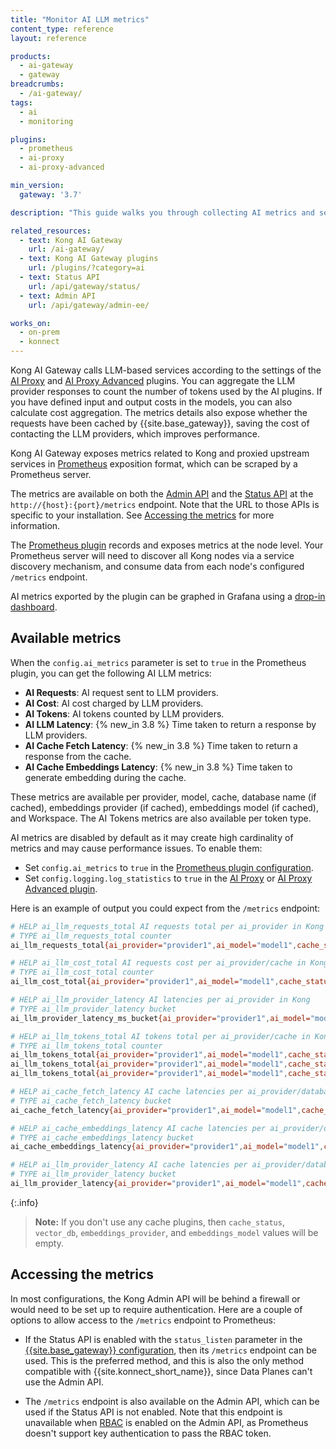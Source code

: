 ```yaml
---
title: "Monitor AI LLM metrics"
content_type: reference
layout: reference

products:
  - ai-gateway
  - gateway
breadcrumbs:
  - /ai-gateway/
tags:
  - ai
  - monitoring

plugins:
  - prometheus
  - ai-proxy
  - ai-proxy-advanced

min_version:
  gateway: '3.7'

description: "This guide walks you through collecting AI metrics and sending them to Prometheus."

related_resources:
  - text: Kong AI Gateway
    url: /ai-gateway/
  - text: Kong AI Gateway plugins
    url: /plugins/?category=ai
  - text: Status API
    url: /api/gateway/status/
  - text: Admin API
    url: /api/gateway/admin-ee/

works_on:
  - on-prem
  - konnect
---
```


Kong AI Gateway calls LLM-based services according to the settings of the [AI Proxy](/plugins/ai-proxy/) and [AI Proxy Advanced](/plugins/ai-proxy-advanced/) plugins.
You can aggregate the LLM provider responses to count the number of tokens used by the AI plugins.
If you have defined input and output costs in the models, you can also calculate cost aggregation.
The metrics details also expose whether the requests have been cached by {{site.base_gateway}}, saving the cost of contacting the LLM providers, which improves performance.

Kong AI Gateway exposes metrics related to Kong and proxied upstream services in 
[Prometheus](https://prometheus.io/docs/introduction/overview/) 
exposition format, which can be scraped by a Prometheus server.

The metrics are available on both the [Admin API](/api/gateway/admin-ee/) and the 
[Status API](/api/gateway/status/)  at the `http://{host}:{port}/metrics` endpoint. 
Note that the URL to those APIs is specific to your
installation. See [Accessing the metrics](#accessing-the-metrics) for more information.

The [Prometheus plugin](/plugins/prometheus/) records and exposes metrics at the node level. Your Prometheus
server will need to discover all Kong nodes via a service discovery mechanism,
and consume data from each node's configured `/metrics` endpoint.

AI metrics exported by the plugin can be graphed in Grafana using a [drop-in
dashboard](https://grafana.com/grafana/dashboards/21162-kong-cx-ai/).

## Available metrics

When the `config.ai_metrics` parameter is set to `true` in the Prometheus plugin, you can get the following AI LLM metrics:

- **AI Requests**: AI request sent to LLM providers.
- **AI Cost**: AI cost charged by LLM providers.
- **AI Tokens**: AI tokens counted by LLM providers.
- **AI LLM Latency**: {% new_in 3.8 %} Time taken to return a response by LLM providers.
- **AI Cache Fetch Latency**: {% new_in 3.8 %} Time taken to return a response from the cache.
- **AI Cache Embeddings Latency**: {% new_in 3.8 %} Time taken to generate embedding during the cache.

These metrics are available per provider, model, cache, database name (if cached), embeddings provider (if cached), embeddings model (if cached), and Workspace. The AI Tokens metrics are also available per token type.


AI metrics are disabled by default as it may create high cardinality of metrics and may
cause performance issues. To enable them:

* Set `config.ai_metrics` to `true` in the [Prometheus plugin configuration](/plugins/prometheus/reference/).
* Set `config.logging.log_statistics` to `true` in the [AI Proxy](/plugins/ai-proxy/reference/) or [AI Proxy Advanced plugin](/plugins/ai-proxy-advanced/reference/).

Here is an example of output you could expect from the `/metrics` endpoint:

```sh
# HELP ai_llm_requests_total AI requests total per ai_provider in Kong
# TYPE ai_llm_requests_total counter
ai_llm_requests_total{ai_provider="provider1",ai_model="model1",cache_status="hit",vector_db="redis",embeddings_provider="openai",embeddings_model="text-embedding-3-large",Workspace="workspace1"} 100

# HELP ai_llm_cost_total AI requests cost per ai_provider/cache in Kong
# TYPE ai_llm_cost_total counter
ai_llm_cost_total{ai_provider="provider1",ai_model="model1",cache_status="hit",vector_db="redis",embeddings_provider="openai",embeddings_model="text-embedding-3-large",Workspace="workspace1"} 50

# HELP ai_llm_provider_latency AI latencies per ai_provider in Kong
# TYPE ai_llm_provider_latency bucket
ai_llm_provider_latency_ms_bucket{ai_provider="provider1",ai_model="model1",cache_status="",vector_db="",embeddings_provider="",embeddings_model="",Workspace="workspace1",le="+Inf"} 2

# HELP ai_llm_tokens_total AI tokens total per ai_provider/cache in Kong
# TYPE ai_llm_tokens_total counter
ai_llm_tokens_total{ai_provider="provider1",ai_model="model1",cache_status="",vector_db="",embeddings_provider="",embeddings_model="",token_type="prompt_tokens",Workspace="workspace1"} 1000
ai_llm_tokens_total{ai_provider="provider1",ai_model="model1",cache_status="",vector_db="",embeddings_provider="",embeddings_model="",token_type="completion_tokens",Workspace="workspace1"} 2000
ai_llm_tokens_total{ai_provider="provider1",ai_model="model1",cache_status="hit",vector_db="redis",embeddings_provider="openai",embeddings_model="text-embedding-3-large",token_type="total_tokens",Workspace="workspace1"} 3000

# HELP ai_cache_fetch_latency AI cache latencies per ai_provider/database in Kong
# TYPE ai_cache_fetch_latency bucket
ai_cache_fetch_latency{ai_provider="provider1",ai_model="model1",cache_status="hit",vector_db="redis",embeddings_provider="openai",embeddings_model="text-embedding-3-large",Workspace="workspace1",le="+Inf"} 2

# HELP ai_cache_embeddings_latency AI cache latencies per ai_provider/database in Kong
# TYPE ai_cache_embeddings_latency bucket
ai_cache_embeddings_latency{ai_provider="provider1",ai_model="model1",cache_status="hit",vector_db="redis",embeddings_provider="openai",embeddings_model="text-embedding-3-large",Workspace="workspace1",le="+Inf"} 2

# HELP ai_llm_provider_latency AI cache latencies per ai_provider/database in Kong
# TYPE ai_llm_provider_latency bucket
ai_llm_provider_latency{ai_provider="provider1",ai_model="model1",cache_status="hit",vector_db="redis",embeddings_provider="openai",embeddings_model="text-embedding-3-large",Workspace="workspace1",le="+Inf"} 2
```

{:.info}
> **Note:** If you don't use any cache plugins, then `cache_status`, `vector_db`,
`embeddings_provider`, and `embeddings_model` values will be empty. 

## Accessing the metrics

In most configurations, the Kong Admin API will be behind a firewall or would
need to be set up to require authentication. Here are a couple of options to
allow access to the `/metrics` endpoint to Prometheus:


* If the Status API is enabled with the `status_listen` parameter in the [{{site.base_gateway}} configuration](/gateway/configuration/#status_listen), then its `/metrics` endpoint can be used. This is the preferred method, and this is also the only method compatible with {{site.konnect_short_name}}, since Data Planes can't use the Admin API.

* The `/metrics` endpoint is also available on the Admin API, which can be used
if the Status API is not enabled. Note that this endpoint is unavailable
when [RBAC](/api/gateway/admin-ee/#/operations/get-rbac-users) is enabled on the
Admin API, as Prometheus doesn't support key authentication to pass the RBAC token.


